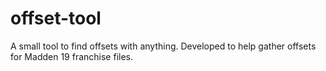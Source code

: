# offset-tool
A small tool to find offsets with anything. Developed to help gather offsets for Madden 19 franchise files.
